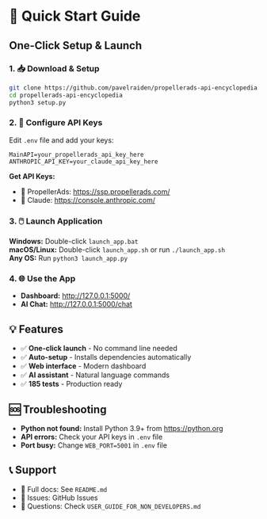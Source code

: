 # 🚀 Quick Start Guide

## One-Click Setup & Launch

### 1. 📥 Download & Setup
```bash
git clone https://github.com/pavelraiden/propellerads-api-encyclopedia.git
cd propellerads-api-encyclopedia
python3 setup.py
```

### 2. 🔑 Configure API Keys
Edit `.env` file and add your keys:
```
MainAPI=your_propellerads_api_key_here
ANTHROPIC_API_KEY=your_claude_api_key_here
```

**Get API Keys:**
- 🎯 PropellerAds: https://ssp.propellerads.com/
- 🤖 Claude: https://console.anthropic.com/

### 3. 🖱️ Launch Application

**Windows:** Double-click `launch_app.bat`  
**macOS/Linux:** Double-click `launch_app.sh` or run `./launch_app.sh`  
**Any OS:** Run `python3 launch_app.py`

### 4. 🌐 Use the App
- **Dashboard:** http://127.0.0.1:5000/
- **AI Chat:** http://127.0.0.1:5000/chat

## 💡 Features
- ✅ **One-click launch** - No command line needed
- ✅ **Auto-setup** - Installs dependencies automatically  
- ✅ **Web interface** - Modern dashboard
- ✅ **AI assistant** - Natural language commands
- ✅ **185 tests** - Production ready

## 🆘 Troubleshooting
- **Python not found:** Install Python 3.9+ from https://python.org
- **API errors:** Check your API keys in `.env` file
- **Port busy:** Change `WEB_PORT=5001` in `.env` file

## 📞 Support
- 📖 Full docs: See `README.md`
- 🐛 Issues: GitHub Issues
- 💬 Questions: Check `USER_GUIDE_FOR_NON_DEVELOPERS.md`
